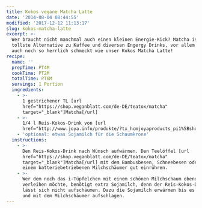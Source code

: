 ```yaml
---
title: Kokos vegane Matcha Latte
date: '2014-08-04 08:44:55'
modified: '2017-12-12 11:13:17'
slug: kokos-matcha-latte
excerpt: >-
  Wer braucht nicht manchmal auch einen kleinen Energie-Kick? Matcha ist da die
  tollste Alternative zu Kaffee und diversen Engergy Drinks, vor allem wenn er
  auch noch so herrlich schmeckt wie unser Kokos Matcha Latte!
recipe:
  name: ''
  prepTime: PT4M
  cookTime: PT2M
  totalTime: PT6M
  servings: 1 Portion
  ingredients:
    - >-
      1 gestrichener TL [url
      href="https://shop.veganblatt.com/de-DE/teatox/matcha"
      target="_blank"]Matcha[/url]
    - >-
      1/4 l Reis-Kokos-Drink von [url
      href="http://www.joya.info/produkte/?tx_hcmjoyaproducts_pi1%5BshowUid%5D=260&tx_hcmjoyaproducts_pi1%5BcatUid%5D=6&cHash=75b11ed3a102b6d290c899e6992eab32"]Joya[/url]
    - 'optional: etwas Sojamilch für die Schaumkrone'
  instructions:
    - >-
      Den Reis-Kokos-Drink nach Wünsch aufwärmen. Den Teelöffel [url
      href="https://shop.veganblatt.com/de-DE/teatox/matcha"
      target="_blank"]Matcha[/url] mit dem Bambusbesen, Schneebesen oder mit
      einem batteriebetriebenen Milchschäumer gut einrühren.
    - >-
      Wer dem noch das i-Tüpfelchen mit einem schönen Milchschaum obendrauf
      verleihen möchte, benötigt extra Sojamilch, denn der Reis-Kokos-Drink
      lässt sich nicht aufschäumen. Dazu die Sojamilch erwärmen bis es dampft
      und mit dem Milchschäumer aufschlagen.
---
```



